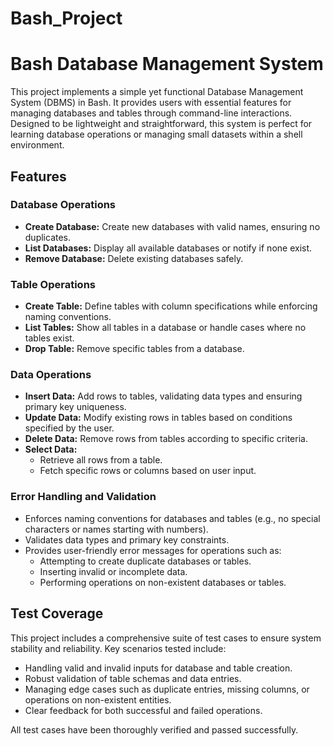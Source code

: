 # Bash_Project
# Bash Database Management System

This project implements a simple yet functional Database Management System (DBMS) in Bash. It provides users with essential features for managing databases and tables through command-line interactions. Designed to be lightweight and straightforward, this system is perfect for learning database operations or managing small datasets within a shell environment.

## Features

### Database Operations
- **Create Database:** Create new databases with valid names, ensuring no duplicates.
- **List Databases:** Display all available databases or notify if none exist.
- **Remove Database:** Delete existing databases safely.

### Table Operations
- **Create Table:** Define tables with column specifications while enforcing naming conventions.
- **List Tables:** Show all tables in a database or handle cases where no tables exist.
- **Drop Table:** Remove specific tables from a database.

### Data Operations
- **Insert Data:** Add rows to tables, validating data types and ensuring primary key uniqueness.
- **Update Data:** Modify existing rows in tables based on conditions specified by the user.
- **Delete Data:** Remove rows from tables according to specific criteria.
- **Select Data:** 
  - Retrieve all rows from a table.
  - Fetch specific rows or columns based on user input.

### Error Handling and Validation
- Enforces naming conventions for databases and tables (e.g., no special characters or names starting with numbers).
- Validates data types and primary key constraints.
- Provides user-friendly error messages for operations such as:
  - Attempting to create duplicate databases or tables.
  - Inserting invalid or incomplete data.
  - Performing operations on non-existent databases or tables.

## Test Coverage

This project includes a comprehensive suite of test cases to ensure system stability and reliability. Key scenarios tested include:
- Handling valid and invalid inputs for database and table creation.
- Robust validation of table schemas and data entries.
- Managing edge cases such as duplicate entries, missing columns, or operations on non-existent entities.
- Clear feedback for both successful and failed operations.

All test cases have been thoroughly verified and passed successfully.
